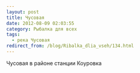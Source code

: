 ```yaml
---
layout: post
title: Чусовая
date: 2012-08-09 02:03:55
category: Рыбалка для всех
tags:
  - река Чусовая
redirect_from: /blog/Ribalka_dlia_vseh/134.html
---
```

Чусовая в районе станции Коуровка

